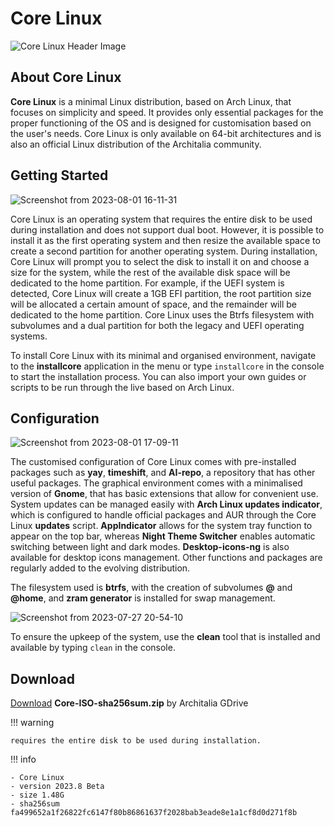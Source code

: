 # Core Linux 

![Core Linux Header Image](https://github.com/ArchItalia/site/assets/117321045/3dcdd1a1-e9d2-4dde-bd99-8404541a643b)

## About Core Linux

**Core Linux** is a minimal Linux distribution, based on Arch Linux, that focuses on simplicity and speed. It provides only essential packages for the proper functioning of the OS and is designed for customisation based on the user's needs. Core Linux is only available on 64-bit architectures and is also an official Linux distribution of the Architalia community. 

## Getting Started 

![Screenshot from 2023-08-01 16-11-31](https://github.com/ArchItalia/site/assets/117321045/b2365773-1bd9-4a78-be0b-0d02afb9f46a)

Core Linux is an operating system that requires the entire disk to be used during installation and does not support dual boot. However, it is possible to install it as the first operating system and then resize the available space to create a second partition for another operating system. During installation, Core Linux will prompt you to select the disk to install it on and choose a size for the system, while the rest of the available disk space will be dedicated to the home partition. For example, if the UEFI system is detected, Core Linux will create a 1GB EFI partition, the root partition size will be allocated a certain amount of space, and the remainder will be dedicated to the home partition. Core Linux uses the Btrfs filesystem with subvolumes and a dual partition for both the legacy and UEFI operating systems.

To install Core Linux with its minimal and organised environment, navigate to the **installcore** application in the menu or type `installcore` in the console to start the installation process. You can also import your own guides or scripts to be run through the live based on Arch Linux.

## Configuration
![Screenshot from 2023-08-01 17-09-11](https://github.com/ArchItalia/site/assets/117321045/555c977d-66f3-4f7d-8ebc-5e9bf3a86483)

The customised configuration of Core Linux comes with pre-installed packages such as **yay**, **timeshift**, and **AI-repo**, a repository that has other useful packages. The graphical environment comes with a minimalised version of **Gnome**, that has basic extensions that allow for convenient use. System updates can be managed easily with **Arch Linux updates indicator**, which is configured to handle official packages and AUR through the Core Linux **updates** script. **AppIndicator** allows for the system tray function to appear on the top bar, whereas **Night Theme Switcher** enables automatic switching between light and dark modes. **Desktop-icons-ng** is also available for desktop icons management. Other functions and packages are regularly added to the evolving distribution. 

The filesystem used is **btrfs**, with the creation of subvolumes **@** and **@home**, and **zram generator** is installed for swap management.

![Screenshot from 2023-07-27 20-54-10](https://github.com/ArchItalia/core/assets/117321045/5aebefe1-d4bf-4629-827a-f896bc26df1f)


To ensure the upkeep of the system, use the **clean** tool that is installed and available by typing `clean` in the console.

## Download
[Download](https://drive.google.com/file/d/1dtm1nkgsmDN8l0sxEEgJuCOZn4Xe_BeQ/view?usp=sharing) **Core-ISO-sha256sum.zip** by Architalia GDrive 

!!! warning
   
    requires the entire disk to be used during installation.

!!! info

    - Core Linux
    - version 2023.8 Beta
    - size 1.48G
    - sha256sum fa499652a1f26822fc6147f80b86861637f2028bab3eade8e1a1cf8d0d271f8b



<br>
